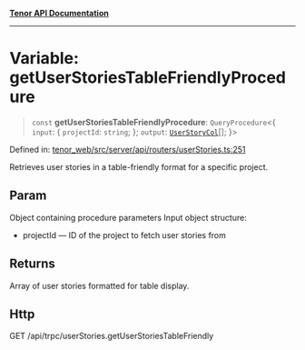 [**Tenor API Documentation**](../../README.md)

***

# Variable: getUserStoriesTableFriendlyProcedure

> `const` **getUserStoriesTableFriendlyProcedure**: `QueryProcedure`\<\{ `input`: \{ `projectId`: `string`; \}; `output`: [`UserStoryCol`](../interfaces/UserStoryCol.md)[]; \}\>

Defined in: [tenor\_web/src/server/api/routers/userStories.ts:251](https://github.com/Apantli/Tenor/blob/b33873959b5093fc3e3d66ac4f230a78a6395bbd/tenor_web/src/server/api/routers/userStories.ts#L251)

Retrieves user stories in a table-friendly format for a specific project.

## Param

Object containing procedure parameters
Input object structure:
- projectId — ID of the project to fetch user stories from

## Returns

Array of user stories formatted for table display.

## Http

GET /api/trpc/userStories.getUserStoriesTableFriendly
